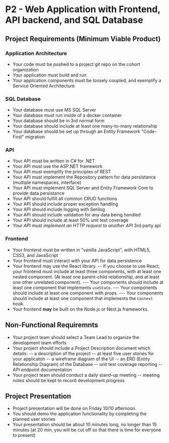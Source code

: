 # P2 - Web Application with Frontend, API backend, and SQL Database

## Project Requirements (Minimum Viable Product)

### Application Architecture

- Your code must be pushed to a project git repo on the cohort organization
- Your application must build and run
- Your application components must be loosely coupled, and exemplify a Service Oriented Architecture

### SQL Database

- Your database must use MS SQL Server
- Your database must run inside of a docker container
- Your database should be in 3rd normal form
- Your database should include at least one many-to-many relationship
- Your database should be set up through an Entity Framework "Code-First" migration

### API

- Your API must be written in C# for .NET
- Your API must use the ASP.NET framework
- Your API must exemplify the principles of REST
- Your API must implement the Repository pattern for data persistance (multiple namespaces, interface)
- Your API must implement SQL Server and Entity Framework Core to provide data persistance
- Your API should fulfill all common CRUD functions
- Your API should include proper exception handling
- Your API should include logging with Serilog
- Your API should include validation for any data being handled
- Your API should include at least 50% unit test coverage
- *Your API must implement an HTTP request to another API* 3rd party api

### Frontend

- Your frontend must be written in "vanilla JavaScript", with HTML5, CSS3, and JavaScript
- Your frontend must interact with your API for data persistence
- Your frontend may use the React library.
    -- If you choose to use React, your frontend must include at least three components, with at least one nested component. (At least one parent-child relationship, and at least one other unrelated component).
        --- Your components should include at least one component that implements `useState`.
        --- Your components should include at least one component with props.
        --- Your components should include at least one component that implements the `Context` hook.
- Your frontend __may__ be built on the Node.js or Next.js frameworks.

## Non-Functional Requiremnts

- Your project team should select a Team Lead to organize the development team efforts
- Your project should include a Project Description document which details:
    -- a description of the project
    -- at least five user stories for your applicaton
    -- a wireframe diagram of the UI
    -- an ERD (Entity Relationship Diagram) of the Database
    -- unit test coverage reporting
    -- API endpoint documentation
- Your project team should conduct a daily stand-up meeting
    -- meeting notes should be kept to record development progress

## Project Presentation

- Project presentation will be done on Friday 10/10 afternoon.
- You should demo the application functionality by completing the planned user stories
- Your presentation should be about 10 minutes long, no longer than 15 minutes (at 20 min, you will be cut off so that there is time for everyone to present)
